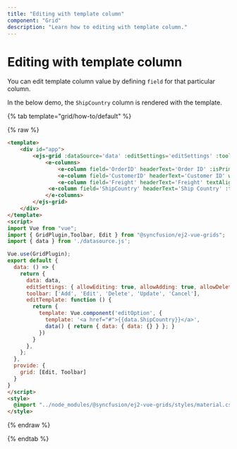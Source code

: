 ```yaml
---
title: "Editing with template column"
component: "Grid"
description: "Learn how to editing with template column."
---
```


# Editing with template column

You can edit template column value by defining `field` for that particular column.

In the below demo, the `ShipCountry` column is rendered with the template.

{% tab template="grid/how-to/default" %}

{% raw %}

```html
<template>
    <div id="app">
        <ejs-grid :dataSource='data' :editSettings='editSettings' :toolbar='toolbar' height='280px' >
            <e-columns>
                <e-column field='OrderID' headerText='Order ID' :isPrimaryKey='true' textAlign='Right' width=100></e-column>
                <e-column field='CustomerID' headerText='Customer ID' width=120></e-column>
                <e-column field='Freight' headerText='Freight' textAlign='Center' format='C2' editType='numericedit' width=80></e-column>
             <e-column field='ShipCountry' headerText='Ship Country' :template='editTemplate' editType='dropdownedit'  width=120></e-column>
            </e-columns>
        </ejs-grid>
    </div>
</template>
<script>
import Vue from "vue";
import { GridPlugin,Toolbar, Edit } from "@syncfusion/ej2-vue-grids";
import { data } from './datasource.js';

Vue.use(GridPlugin);
export default {
  data: () => {
    return {
      data: data,
      editSettings: { allowEditing: true, allowAdding: true, allowDeleting: true },
      toolbar: ['Add', 'Edit', 'Delete', 'Update', 'Cancel'],
      editTemplate: function () {
        return {
          template: Vue.component('editOption', {
            template: '<a href="#">{{data.ShipCountry}}</a>',
            data() { return { data: { data: {} } }; }
          })
        }
      },
    };
  },
  provide: {
    grid: [Edit, Toolbar]
  }
}
</script>
<style>
  @import "../node_modules/@syncfusion/ej2-vue-grids/styles/material.css";
</style>
```

{% endraw %}

{% endtab %}